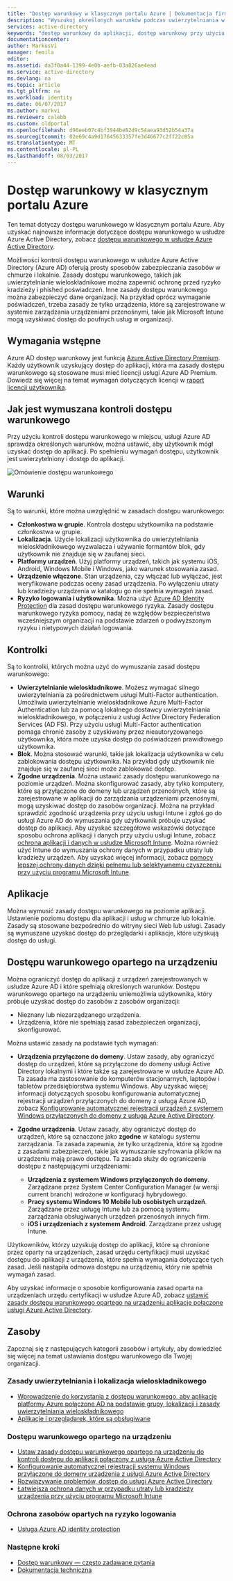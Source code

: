```yaml
---
title: "Dostęp warunkowy w klasycznym portalu Azure | Dokumentacja firmy Microsoft"
description: "Wyszukuj określonych warunków podczas uwierzytelniania w celu uzyskania dostępu do aplikacji za pomocą kontroli dostępu warunkowego w klasycznym portalu Azure."
services: active-directory
keywords: "dostęp warunkowy do aplikacji, dostęp warunkowy przy użyciu usługi Azure AD, bezpieczny dostęp do zasobów firmy, zasady dostępu warunkowego"
documentationcenter: 
author: MarkusVi
manager: femila
editor: 
ms.assetid: da3f0a44-1399-4e0b-aefb-03a826ae4ead
ms.service: active-directory
ms.devlang: na
ms.topic: article
ms.tgt_pltfrm: na
ms.workload: identity
ms.date: 06/07/2017
ms.author: markvi
ms.reviewer: calebb
ms.custom: oldportal
ms.openlocfilehash: d96eeb07c4bf3944be82d9c54aea93d52b54a37a
ms.sourcegitcommit: 02e69c4a9d17645633357fe3d46677c2ff22c85a
ms.translationtype: MT
ms.contentlocale: pl-PL
ms.lasthandoff: 08/03/2017
---
```

# <a name="conditional-access-in-the-azure-classic-portal"></a>Dostęp warunkowy w klasycznym portalu Azure

Ten temat dotyczy dostępu warunkowego w klasycznym portalu Azure. Aby uzyskać najnowsze informacje dotyczące dostępu warunkowego w usłudze Azure Active Directory, zobacz [dostępu warunkowego w usłudze Azure Active Directory](active-directory-conditional-access-azure-portal.md).


Możliwości kontroli dostępu warunkowego w usłudze Azure Active Directory (Azure AD) oferują prosty sposobów zabezpieczania zasobów w chmurze i lokalnie. Zasady dostępu warunkowego, takich jak uwierzytelnianie wieloskładnikowe można zapewnić ochronę przed ryzyko kradzieży i phished poświadczeń. Inne zasady dostępu warunkowego można zabezpieczyć dane organizacji. Na przykład oprócz wymaganie poświadczeń, trzeba zasady że tylko urządzenia, które są zarejestrowane w systemie zarządzania urządzeniami przenośnymi, takie jak Microsoft Intune mogą uzyskiwać dostęp do poufnych usług w organizacji.

## <a name="prerequisites"></a>Wymagania wstępne
Azure AD dostęp warunkowy jest funkcją [Azure Active Directory Premium](http://www.microsoft.com/identity). Każdy użytkownik uzyskujący dostęp do aplikacji, która ma zasady dostępu warunkowego są stosowane musi mieć licencji usługi Azure AD Premium. Dowiedz się więcej na temat wymagań dotyczących licencji w [raport licencji użytkownika](https://aka.ms/utc5ix).

## <a name="how-is-conditional-access-control-enforced"></a>Jak jest wymuszana kontroli dostępu warunkowego
Przy użyciu kontroli dostępu warunkowego w miejscu, usługi Azure AD sprawdza określonych warunków, można ustawić, aby użytkownik mógł uzyskać dostęp do aplikacji. Po spełnieniu wymagań dostępu, użytkownik jest uwierzytelniony i dostęp do aplikacji.  

![Omówienie dostępu warunkowego](./media/active-directory-conditional-access/conditionalaccess-overview.png)

## <a name="conditions"></a>Warunki
Są to warunki, które można uwzględnić w zasadach dostępu warunkowego:

* **Członkostwa w grupie**. Kontrola dostępu użytkownika na podstawie członkostwa w grupie.
* **Lokalizacja**. Użycie lokalizacji użytkownika do uwierzytelniania wieloskładnikowego wyzwalacza i używanie formantów blok, gdy użytkownik nie znajduje się w zaufanej sieci.
* **Platformy urządzeń**. Użyj platformy urządzeń, takich jak systemu iOS, Android, Windows Mobile i Windows, jako warunek stosowania zasad.
* **Urządzenie włączone**. Stan urządzenia, czy włączać lub wyłączać, jest weryfikowane podczas oceny zasad urządzenia. Po wyłączeniu utraty lub kradzieży urządzenia w katalogu go nie spełnia wymagań zasad.
* **Ryzyko logowania i użytkownika**. Można użyć [Azure AD Identity Protection](active-directory-identityprotection.md) dla zasad dostępu warunkowego ryzyka. Zasady dostępu warunkowego ryzyka pomocy, nadaj ze względów bezpieczeństwa wcześniejszym organizacji na podstawie zdarzeń o podwyższonym ryzyku i nietypowych działań logowania.

## <a name="controls"></a>Kontrolki
Są to kontrolki, których można użyć do wymuszania zasad dostępu warunkowego:

* **Uwierzytelnianie wieloskładnikowe**. Możesz wymagać silnego uwierzytelniania za pośrednictwem usługi Multi-Factor authentication. Umożliwia uwierzytelnianie wieloskładnikowe Azure Multi-Factor Authentication lub za pomocą lokalnego dostawcy uwierzytelniania wieloskładnikowego, w połączeniu z usługi Active Directory Federation Services (AD FS). Przy użyciu usługi Multi-Factor authentication pomaga chronić zasoby z uzyskiwany przez nieautoryzowanego użytkownika, która może uzyska dostęp do poświadczeń prawidłowego użytkownika.
* **Blok**. Można stosować warunki, takie jak lokalizacja użytkownika w celu zablokowania dostępu użytkownika. Na przykład gdy użytkownik nie znajduje się w zaufanej sieci może zablokować dostęp.
* **Zgodne urządzenia**. Można ustawić zasady dostępu warunkowego na poziomie urządzeń. Można skonfigurować zasady, aby tylko komputery, które są przyłączone do domeny lub urządzeń przenośnych, które są zarejestrowane w aplikacji do zarządzania urządzeniami przenośnymi, mogą uzyskiwać dostęp do zasobów organizacji. Można na przykład sprawdzić zgodność urządzenia przy użyciu usługi Intune i zgłoś go do usługi Azure AD do wymuszania gdy użytkownik próbuje uzyskać dostęp do aplikacji. Aby uzyskać szczegółowe wskazówki dotyczące sposobu ochrona aplikacji i danych przy użyciu usługi Intune, zobacz [ochrona aplikacji i danych w usłudze Microsoft Intune](https://docs.microsoft.com/intune/deploy-use/protect-apps-and-data-with-microsoft-intune). Można również użyć Intune do wymuszania ochrony danych w przypadku utraty lub kradzieży urządzeń. Aby uzyskać więcej informacji, zobacz [pomocy lepszej ochrony danych dzięki pełnemu lub selektywnemu czyszczeniu przy użyciu programu Microsoft Intune](https://docs.microsoft.com/intune/deploy-use/use-remote-wipe-to-help-protect-data-using-microsoft-intune).

## <a name="applications"></a>Aplikacje
Można wymusić zasady dostępu warunkowego na poziomie aplikacji. Ustawienie poziomu dostępu dla aplikacji i usług w chmurze lub lokalnie. Zasady są stosowane bezpośrednio do witryny sieci Web lub usługi. Zasady są wymuszane uzyskać dostęp do przeglądarki i aplikacje, które uzyskują dostęp do usługi.

## <a name="device-based-conditional-access"></a>Dostępu warunkowego opartego na urządzeniu
Można ograniczyć dostęp do aplikacji z urządzeń zarejestrowanych w usłudze Azure AD i które spełniają określonych warunków. Dostępu warunkowego opartego na urządzeniu uniemożliwia użytkownika, który próbuje uzyskać dostęp do zasobów z zasobów organizacji:

* Nieznany lub niezarządzanego urządzenia.
* Urządzenia, które nie spełniają zasad zabezpieczeń organizacji, skonfigurować.

Można ustawić zasady na podstawie tych wymagań:

* **Urządzenia przyłączone do domeny**. Ustaw zasady, aby ograniczyć dostęp do urządzeń, które są przyłączone do domeny usługi Active Directory lokalnymi i które także są zarejestrowane w usłudze Azure AD. Ta zasada ma zastosowanie do komputerów stacjonarnych, laptopów i tabletów przedsiębiorstwa systemu Windows.
  Aby uzyskać więcej informacji dotyczących sposobu konfigurowania automatycznej rejestracji urządzeń przyłączonych do domeny z usługą Azure AD, zobacz [Konfigurowanie automatycznej rejestracji urządzeń z systemem Windows przyłączonych do domeny z usługą Azure Active Directory](active-directory-conditional-access-automatic-device-registration-setup.md).
* **Zgodne urządzenia**. Ustaw zasady, aby ograniczyć dostęp do urządzeń, które są oznaczone jako **zgodne** w katalogu systemu zarządzania. Ta zasada zapewnia, że tylko urządzenia, które są zgodne z zasadami zabezpieczeń, takie jak wymuszanie szyfrowania plików na urządzeniu mają prawo dostępu. Ta zasada służy do ograniczenia dostępu z następującymi urządzeniami:
  
  * **Urządzenia z systemem Windows przyłączonych do domeny**. Zarządzane przez System Center Configuration Manager (w wersji current branch) wdrożone w konfiguracji hybrydowego.
  * **Pracy systemu Windows 10 Mobile lub osobistych urządzeń**. Zarządzane przez usługę Intune lub za pomocą systemu zarządzania obsługiwanych urządzeń przenośnych innych firm.
  * **iOS i urządzeniach z systemem Android**. Zarządzane przez usługę Intune.

Użytkowników, którzy uzyskują dostęp do aplikacji, które są chronione przez oparty na urządzeniach, zasad urzędu certyfikacji musi uzyskać dostępu do aplikacji z urządzenia, które spełnia wymagania dotyczące tych zasad. Jeśli nastąpiła odmowa dostępu na urządzeniu, który nie spełnia wymagań zasad.

Aby uzyskać informacje o sposobie konfigurowania zasad oparta na urządzeniach urzędu certyfikacji w usłudze Azure AD, zobacz [ustawić zasady dostępu warunkowego opartego na urządzeniu aplikacje połączone usługi Azure Active Directory](active-directory-conditional-access-policy-connected-applications.md).

## <a name="resources"></a>Zasoby
Zapoznaj się z następujących kategorii zasobów i artykuły, aby dowiedzieć się więcej na temat ustawiania dostępu warunkowego dla Twojej organizacji.

### <a name="multi-factor-authentication-and-location-policies"></a>Zasady uwierzytelniania i lokalizacja wieloskładnikowego
* [Wprowadzenie do korzystania z dostępu warunkowego, aby aplikacje platformy Azure połączone AD na podstawie grupy, lokalizacji i zasady uwierzytelniania wieloskładnikowego](active-directory-conditional-access-azuread-connected-apps.md)
* [Aplikacje i przeglądarek, które są obsługiwane](active-directory-conditional-access-supported-apps.md)

### <a name="device-based-conditional-access"></a>Dostępu warunkowego opartego na urządzeniu
* [Ustaw zasady dostępu warunkowego opartego na urządzeniu do kontroli dostępu do aplikacji połączony z usługą Azure Active Directory](active-directory-conditional-access-policy-connected-applications.md)
* [Konfigurowanie automatycznej rejestracji systemu Windows przyłączone do domeny urządzenia z usługi Azure Active Directory](active-directory-conditional-access-automatic-device-registration-setup.md)
* [Rozwiązywanie problemów, dostęp do usługi Azure Active Directory](active-directory-conditional-access-device-remediation.md)
* [Łatwiejsza ochrona danych w przypadku utraty lub kradzieży urządzenia przy użyciu programu Microsoft Intune](https://docs.microsoft.com/intune/deploy-use/use-remote-wipe-to-help-protect-data-using-microsoft-intune)

### <a name="protect-resources-based-on-sign-in-risk"></a>Ochrona zasobów opartych na ryzyko logowania
* [Usługa Azure AD identity protection](active-directory-identityprotection.md)

### <a name="next-steps"></a>Następne kroki
* [Dostęp warunkowy — często zadawane pytania](active-directory-conditional-faqs.md)
* [Dokumentacja techniczna](active-directory-conditional-access-technical-reference.md)

